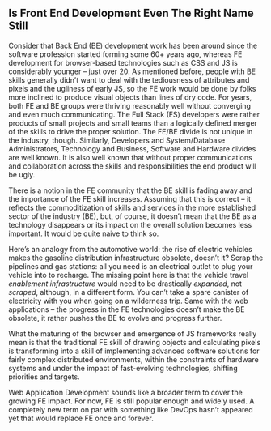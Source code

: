## Is Front End Development Even The Right Name Still

Consider that Back End (BE) development work has been around since the software profession started forming some 60+ years ago, whereas FE development for browser-based technologies such as CSS and JS is considerably younger – just over 20. As
mentioned before, people with BE skills generally didn’t want to deal with
the tediousness of attributes and pixels and the ugliness of early JS, so the FE work
would be done by folks more inclined to produce visual objects than lines of dry
code. For years, both FE and BE groups were thriving reasonably well without
converging and even much communicating. The Full Stack (FS) developers were
rather products of small projects and small teams than a logically defined
merger of the skills to drive the proper solution. The FE/BE divide is not
unique in the industry, though. Similarly, Developers and System/Database
Administrators, Technology and Business, Software and Hardware divides are well
known. It is also well known that without proper communications and
collaboration across the skills and responsibilities the end product will be
ugly.

There is a notion in the FE community that the BE skill is fading away and the
importance of the FE skill increases. Assuming that this is correct – it
reflects the commoditization of skills and services in the more established
sector of the industry (BE), but, of course, it doesn’t mean that the BE as a
technology disappears or its impact on the overall solution becomes less
important. It would be quite naive to think so.

Here’s an analogy from the automotive world: the rise of electric vehicles makes
the gasoline distribution infrastructure obsolete, doesn’t it? Scrap the
pipelines and gas stations: all you need is an electrical outlet to plug your
vehicle into to recharge. The missing point here is that the vehicle travel
*enablement infrastructure* would need to be drastically *expanded*, not
*scraped*, although, in a different form. You can’t take a spare canister of
electricity with you when going on a wilderness trip. Same with the web
applications – the progress in the FE technologies doesn’t make the BE obsolete,
it rather pushes the BE to evolve and progress further.

What the maturing of the browser and emergence of JS frameworks really mean is
that the traditional FE skill of drawing objects and calculating pixels is
transforming into a skill of implementing advanced software solutions for fairly
complex distributed environments, within the constraints of hardware systems and
under the impact of fast-evolving technologies, shifting priorities and targets.

Web Application Development sounds like a broader term to cover the growing FE
impact. For now, FE is still popular enough and widely used. A completely new
term on par with something like DevOps hasn’t appeared yet that would replace FE
once and forever.
